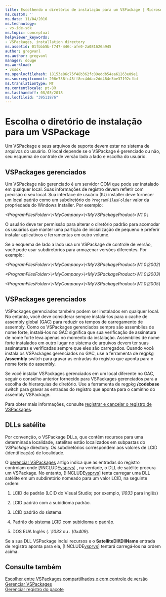 ```yaml
---
title: Escolhendo o diretório de instalação para um VSPackage | Microsoft Docs
ms.custom: ''
ms.date: 11/04/2016
ms.technology:
- vs-ide-sdk
ms.topic: conceptual
helpviewer_keywords:
- VSPackages, installation directory
ms.assetid: 01fbbb5b-f747-446c-afe0-2a081626a945
author: gregvanl
ms.author: gregvanl
manager: douge
ms.workload:
- vssdk
ms.openlocfilehash: 18153e86c75f48b362fc09eddb54ea61263e09e1
ms.sourcegitcommit: 206e738fc45ff8ec4ddac2dd484e5be37192cfbd
ms.translationtype: MT
ms.contentlocale: pt-BR
ms.lasthandoff: 08/03/2018
ms.locfileid: "39511876"
---
```

# <a name="choose-the-installation-directory-for-a-vspackage"></a>Escolha o diretório de instalação para um VSPackage
Um VSPackage e seus arquivos de suporte devem estar no sistema de arquivos do usuário. O local depende se o VSPackage é gerenciado ou não, seu esquema de controle de versão lado a lado e escolha do usuário.  
  
## <a name="unmanaged-vspackages"></a>VSPackages gerenciados  
 Um VSPackage não gerenciado é um servidor COM que pode ser instalado em qualquer local. Suas informações de registro devem refletir com precisão o seu local. Sua interface de usuário (IU) installer deve fornecer um local padrão como um subdiretório do `ProgramFilesFolder` valor da propriedade do Windows Installer. Por exemplo:  
  
*&lt;ProgramFilesFolder&gt;\\&lt;MyCompany&gt;\\&lt;MyVSPackageProduct&gt;\V1.0\\*
  
 O usuário deve ter permissão para alterar o diretório padrão para acomodar os usuários que manter uma partição de inicialização de pequeno e preferir instalar aplicativos e ferramentas em outro volume.  
  
 Se o esquema de lado a lado usa um VSPackage de controle de versão, você pode usar subdiretórios para armazenar versões diferentes. Por exemplo:

 *&lt;ProgramFilesFolder&gt;\\&lt;MyCompany&gt;\\&lt;MyVSPackageProduct&gt;\\V1.0\\2002\\*
  
 *&lt;ProgramFilesFolder&gt;\\&lt;MyCompany&gt;\\&lt;MyVSPackageProduct&gt;\\V1.0\\2003\\*
  
 *&lt;ProgramFilesFolder&gt;\\&lt;MyCompany&gt;\\&lt;MyVSPackageProduct&gt;\\V1.0\\2005\\*
  
## <a name="managed-vspackages"></a>VSPackages gerenciados  
 VSPackages gerenciados também podem ser instalados em qualquer local. No entanto, você deve considerar sempre instalá-los para o cache de assembly global (GAC) para reduzir os tempos de carregamento de assembly. Como os VSPackages gerenciados sempre são assemblies de nome forte, instalá-los no GAC significa que sua verificação de assinatura de nome forte leva apenas no momento da instalação. Assemblies de nome forte instalados em outro lugar no sistema de arquivos devem ter suas assinaturas e verificadas sempre que eles são carregados. Quando você instala os VSPackages gerenciados no GAC, use a ferramenta de regpkg **/assembly** switch para gravar as entradas do registro que aponta para o nome forte do assembly.  
  
 Se você instalar VSPackages gerenciados em um local diferente no GAC, seguir o conselho anterior fornecido para VSPackages gerenciados para a escolha de hierarquias de diretório. Use a ferramenta de regpkg **/codebase** switch para gravar as entradas do registro que aponta para o caminho do assembly VSPackage.  
  
 Para obter mais informações, consulte [registrar e cancelar o registro de VSPackages](../../extensibility/registering-and-unregistering-vspackages.md).  
  
## <a name="satellite-dlls"></a>DLLs satélite  
 Por convenção, o VSPackage DLLs, que contêm recursos para uma determinada localidade, satélites estão localizados em subpastas do *VSPackage* directory. Os subdiretórios correspondem aos valores de LCID (identificação) de localidade.  
  
 O [gerenciar VSPackages](../../extensibility/managing-vspackages.md) artigo indica que as entradas do registro controlam onde [!INCLUDE[vsprvs](../../code-quality/includes/vsprvs_md.md)] , na verdade, o DLL de satélite procura um VSPackage. No entanto, [!INCLUDE[vsprvs](../../code-quality/includes/vsprvs_md.md)] tenta carregar uma DLL satélite em um subdiretório nomeado para um valor LCID, na seguinte ordem:  
  
1.  LCID de padrão (LCID do Visual Studio; por exemplo, *\1033* para inglês)  
  
2.  LCID padrão com a subidioma padrão.  
  
3.  LCID padrão do sistema.  
  
4.  Padrão do sistema LCID com subidioma o padrão.  
  
5.  DOS EUA Inglês (*. \1033* ou *. \0x409*).  
  

Se a sua DLL VSPackage inclui recursos e o **SatelliteDll\DllName** entrada de registro aponta para ela, [!INCLUDE[vsprvs](../../code-quality/includes/vsprvs_md.md)] tentará carregá-los na ordem acima.  
  
## <a name="see-also"></a>Consulte também  
 [Escolher entre VSPackages compartilhados e com controle de versão](../../extensibility/choosing-between-shared-and-versioned-vspackages.md)   
 [Gerenciar VSPackages](../../extensibility/managing-vspackages.md)   
 [Gerenciar registro do pacote](http://msdn.microsoft.com/en-us/f69e0ea3-6a92-4639-8ca9-4c9c210e58a1)